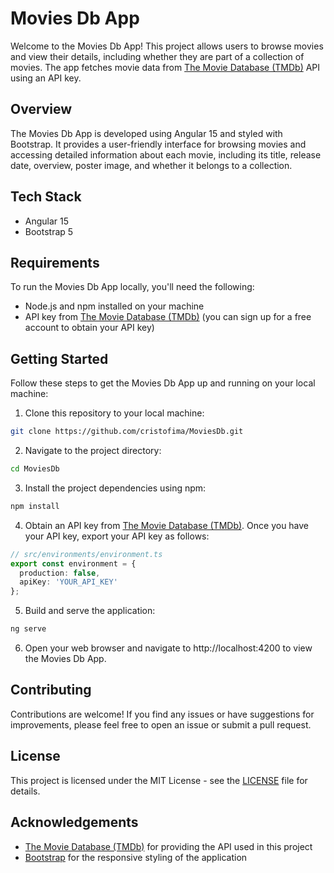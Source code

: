 # Movies Db App

Welcome to the Movies Db App! This project allows users to browse movies and view their details, including whether they are part of a collection of movies. The app fetches movie data from [The Movie Database (TMDb)](https://themoviedb.org/) API using an API key.

## Overview
The Movies Db App is developed using Angular 15 and styled with Bootstrap. It provides a user-friendly interface for browsing movies and accessing detailed information about each movie, including its title, release date, overview, poster image, and whether it belongs to a collection.

## Tech Stack
- Angular 15
- Bootstrap 5

## Requirements
To run the Movies Db App locally, you'll need the following:

- Node.js and npm installed on your machine
- API key from [The Movie Database (TMDb)](https://developer.themoviedb.org/) (you can sign up for a free account to obtain your API key)

## Getting Started
Follow these steps to get the Movies Db App up and running on your local machine:

1. Clone this repository to your local machine:

```bash
git clone https://github.com/cristofima/MoviesDb.git
```

2. Navigate to the project directory:

```bash
cd MoviesDb
```

3. Install the project dependencies using npm:

```bash
npm install
```

4. Obtain an API key from [The Movie Database (TMDb)](https://developer.themoviedb.org/). Once you have your API key, export your API key as follows:

```typescript
// src/environments/environment.ts
export const environment = {
  production: false,
  apiKey: 'YOUR_API_KEY'
};
```

5. Build and serve the application:

```bash
ng serve
```

6. Open your web browser and navigate to http://localhost:4200 to view the Movies Db App.

## Contributing
Contributions are welcome! If you find any issues or have suggestions for improvements, please feel free to open an issue or submit a pull request.

## License
This project is licensed under the MIT License - see the [LICENSE](https://github.com/cristofima/MoviesDb/blob/master/LICENSE) file for details.

## Acknowledgements
- [The Movie Database (TMDb)](https://developer.themoviedb.org/) for providing the API used in this project
- [Bootstrap](https://getbootstrap.com/) for the responsive styling of the application
